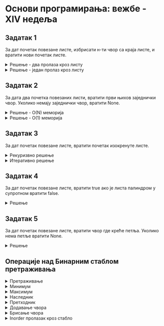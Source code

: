 # Основи програмирања: вежбе - XIV недеља

## Задатак 1
За дат почетак повезане листе, избрисати н-ти чвор са краја листе, и вратити нови почетак листе.

<details markdown='block'>
<summary>Решење - два пролаза кроз листу </summary>

```python
# Дефиниција чвора листе.
# class ListNode:
#     def __init__(self, val=0, next=None):
#         self.val = val
#         self.next = next

def removeNthFromEnd(head,n):

        # trazimo duzinu liste
        curr = head
        duzina = 0
        while curr:
            duzina+=1
            curr = curr.next

        # dolazimo do naseg cvora kojeg brisemo
        # ali moramo da imamo i prethodni
        # treba nam dummy, zato sto mozemo da obrisemo head

        dummy = ListNode(0,head)
        prev, curr = dummy, head

        for i in range(duzina - n):
            prev = curr
            curr = curr.next

        # 'brisemo' nas curr cvor

        prev.next = curr.next
        
        return dummy.next

```
</details>

<details markdown='block'>
<summary>Решење - један пролаз кроз листу </summary>

```python
# Дефиниција чвора листе.
# class ListNode:
#     def __init__(self, val=0, next=None):
#         self.val = val
#         self.next = next

def removeNthFromEnd(head,n):
	fast = head
        # pustamo fast da ima prednost za n mesta
        for i in range(n):
            fast = fast.next


	# treba nam dummy jer mozemo da obrisemo
        dummy = ListNode(val=0,next=head)
        prev, curr= dummy, head

        # sve dok fast ne dodje do kraja
        # neka svi skacu za jedan
        while fast:
            prev = curr
            curr = curr.next
            fast = fast.next

        # brisemo cvor
        prev.next = curr.next

        return dummy.next
```
</details>

## Задатак 2
За дата два почетка повезаних листи, вратити први њихов заједнички чвор.
Уколико немају заједнички чвор, вратити None.
<details markdown='block'>
<summary>Решење - O(N) меморија</summary>

```python
# Definicija cvora liste.
# class ListNode:
#     def __init__(self, x):
#         self.val = x
#         self.next = None

def getIntersectionNode(headA, headB):

        # prolazimo kroz listu A i cuvamo sve cvorove u skup
        skup_vidjenih = set()
        while headA:
            skup_vidjenih.add(headA)
            headA = headA.next

        # prolazimo kroz listu B i kada naidjemo na cvor koji je u skupu
        # to je prvi zajednicki
        while headB:
            if headB in skup_vidjenih:
                return headB
            skup_vidjenih.add(headB)
            headB = headB.next

        return None
```
</details>

<details markdown='block'>
<summary>Решење - O(1) меморија</summary>

```python
# Дефиниција чвора листе.
# class ListNode:
#     def __init__(self, x):
#         self.val = x
#         self.next = None

ddef getIntersectionNode(headA, headB):

        # izracunaj duzinu liste A
        lA, curr = 0, headA
        while curr:
            lA+=1
            curr=curr.next
        
        # izracunaj duzinu iste B
        lB, curr = 0, headB
        while curr:
            lB+=1
            curr=curr.next
        

        # za duzi, head prebaci za razliku mesta
        if lA > lB:
            for i in range(lA-lB):
                headA = headA.next
                
        if lA < lB:
            for i in range(-(lA-lB)):
                headB = headB.next
        
        # krecemo od novog heada, i starog heada
        # skacemo za jedno mesto
        # i kada su jednaki, tu se seku
        while headA and headB:
            if headA == headB:
                return headA
            headA = headA.next
            headB = headB.next
            
        return None
```
</details>

## Задатак 3
За дат почетак повезане листе, вратити почетак изокренуте листе.
<details markdown='block'>
<summary>Рекуризвно решење </summary>

```python
# Дефиниција чвора листе.
# class ListNode:
#     def __init__(self, val=0, next=None):
#         self.val = val
#         self.next = next


def reverseList(head):

        # osnovni slucaj
        # kada lista ima nijedan ili jedan cvor
        if head ==None or head.next == None:
            return head

        #sad sigurno znamo da nasa lista ima najmanje 2 cvora
        newHead = head.next
        if head.next:
            # rekurzija
            newHead = self.reverseList(head.next)
            #promeni pokazivac
            head.next.next = head

        # sredimo nas prvi cvor da bude poslednji
        head.next = None

        return newHead
        
```
</details>

<details markdown='block'>
<summary>Итеративно решење </summary>

```python
# Дефиниција чвора листе.
# class ListNode:
#     def __init__(self, val=0, next=None):
#         self.val = val
#         self.next = next


def reverseList(head):
        prev, curr = None, head
        while curr:
            # sacuvamo nase curr.next
            tmp = curr.next

            # promenimo pokazivac
            curr.next = prev

            # pomerimo prev i curr
            prev = curr
            curr = tmp

        return prev
```
</details>

## Задатак 4
За дат почетак повезане листе, вратити true ако је листа палиндром у супротном вратити false.
<details markdown='block'>
<summary>Решење </summary>

```python
# Дефинисија чвора листе.
# class ListNode:
#     def __init__(self, val=0, next=None):
#         self.val = val
#         self.next = next

def isPalindrome(self, head):

        # nadjemo polovinu
        slow,fast = head, head
        while fast and fast.next:
            slow = slow.next
            fast = fast.next.next
            
        #od polovine do kraja izokrenemo
        prev, curr = None, slow
        while curr:
            tmp = curr.next
            curr.next = prev
            prev = curr
            curr = tmp
            
        # gledamo cvor po cvor od pocetka i kraja
        # i uporedjujemo vrednosti
        left, right = head, prev
        while left and right:
            if left.val != right.val:
                return False
            left = left.next
            right = right.next        
        return True


```
</details>

## Задатак 5
За дат почетак повезане листе, вратити чвор где креће петља. Уколико нема петље вратити None.
<details markdown='block'>
<summary>Решење </summary>

```python
# Дефинисија чвора листе.
# class ListNode:
#     def __init__(self, val=0, next=None):
#         self.val = val
#         self.next = next

def detectCycle(head):
        slow, fast = head, head
        
        found_cycle = False
        while fast and fast.next:
            slow = slow.next
            fast = fast.next.next
            
            if slow == fast:
                found_cycle = True
                break
                
        if not found_cycle:
            return None
        
        while head and slow:
            if head == slow:
                return head
            
            head = head.next
            slow = slow.next

```
</details>

## Операције над Бинарним стаблом претраживања
<details markdown='block'>
<summary>Претраживање </summary>

```python
def search(root, k):
	if root.key==k:
		return root
	elif k < root.key:
		if root.left is None
			return None
		else:
			return root.left.search(k)
	else:
		if root.right is None:
			return None
		else:
			return root.right.search(k)

```
</details>


<details markdown='block'>
<summary>Минимум </summary>

```python
def min(root):
	# idemo levo sve dok mozemo
	current=root
	while current.left is not None:
		current=current.left
	return current

```
</details>

<details markdown='block'>
<summary>Максимум </summary>

```python
def max(root):
	# idemo desno sve dok mozemo
	current=root
	while current.right is not None:
		current=current.right
	return current

```
</details>

<details markdown='block'>
<summary>Наследник </summary>

```python
def naslednik(root):
	#case 1: Ima desno dete, trazi se minimum na njemu
	if root.right is not None:
		return root.right.min()
		
	#case 2: Nema desno dete, moramo da idemo gore sve dok ne krenemo desno(dodjemo do levog deteta)
	# idemo gore sve dok je on desno dete(njegov roditelj je manji od njega)
	# ili dok nema roditelja, tada nemamo naslednika
	# i vracamo roditelja, u prvom slucaju, vratice key, u drugom None
	current=root
	while current.parent is not None and current is current.parent.right:
		current=current.parent
	return current.parrent

```
</details>

<details markdown='block'>
<summary>Претходник </summary>

```python
def prethodnik(root):
	#case 1: Ima levo dete, trazi se maksimum na njemu
	if root.left is not None:
		return root.left.max()
		
	#case 2: Nema levo dete, moramo da idemo gore sve dok ne krenemo levo(dodjemo do desnog deteta)
	# idemo gore sve dok je on levo dete(njegov roditelj je veci od njega)
	# ili dok nema roditelja, tada nemamo prethodnika
	# i vracamo roditelja, u prvom slucaju, vratice key, u drugom None
	current=root
	while current.parent is not None and current is current.parent.left:
		current=current.parent
	return current.parrent

```
</details>

<details markdown='block'>
<summary>Додавање чвора </summary>

```python
def insert(root, node):
	# Isto kao search, samo umesto return stavljamo node
	if root.key == node.key:
		return root
	elif k < root.key:
		if root.left is None
			root.left=node
			node.parent=root
		else:
			return root.left.insert(node)
	else:
		if root.right is None:
			root.right=node
			node.parent=root	
		else:
			return root.right.insert(node)

```
</details>

<details markdown='block'>
<summary>Брисање чвора </summary>

```python
def delete(root):
	#case 1 nema dece, odgovarajuci left ili right parenta pokazuje na null
	if root.left is None and root.right is None:
		if root is root.parent.left:
			root.parent.left=None
		if root is root.parent.right:
			root.parent.right=None
		return root
		
	#case 2 ima jedno dete, menjamo pokazivace kako bi obrisali cvor
	elif root.left is None:
		if root is root.parent.left:
			root.parent.left=root.right
			root.parent.left.parent=root.parent
		if root is root.parent.right:
			root.parent.right=root.right
			root.parent.right.parent=root.parent
		return root
	elif root.right is None:
		if root is root.parent.left:
			root.parent.left=root.left
			root.parent.left.parent=root.parent
		if root is root.parent.right:
			root.parent.right=root.left
			root.parent.right.parent=root.parent
		return root
		
	#case 3 ima oba deteta, trazimo naslednika i menjamo keyeve cvoru i nasledniku i brisemo naslednika
	else:
		s=naslednik(root)
		s.key,root.key=root.key,s.key
		return delete(naslednik)

```
</details>

<details markdown='block'>
<summary>Inorder пролазак кроз стабло </summary>

```python
def inorder(root,array):
     
    # Base case
    if not root:
        return
     
    inorder(root.left,array)
    array.append(root)
    inorder(root.right,array)

```
</details>




